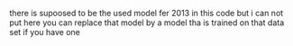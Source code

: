 there is supoosed to be the used model fer 2013 in this code but i can not put here you can replace that model by a model tha is trained on that data set if you have one
